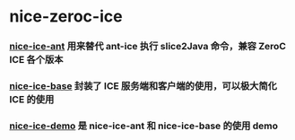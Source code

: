 # nice-zeroc-ice

### <a href="https://github.com/luoyongsir/nice-zeroc-ice/tree/master/nice-ice-ant/" target="_blank">nice-ice-ant</a> 用来替代 ant-ice 执行 slice2Java 命令，兼容 ZeroC ICE 各个版本

### <a href="https://github.com/luoyongsir/nice-zeroc-ice/tree/master/nice-ice-base/" target="_blank">nice-ice-base</a> 封装了 ICE 服务端和客户端的使用，可以极大简化 ICE 的使用

### <a href="https://github.com/luoyongsir/nice-zeroc-ice/tree/master/nice-ice-demo/" target="_blank">nice-ice-demo</a> 是 nice-ice-ant 和 nice-ice-base 的使用 demo

